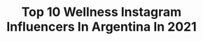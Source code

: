 ---
title: Top 10 Wellness Instagram Influencers In Argentina In 2021
description: >-
  Find top wellness Instagram influencers in Argentina in 2021. Most popular hashtags: #wellness #healthyfood #fitness.
platform: Instagram
hits: 22
text_top: Analyze the most popular Instagram profiles on inBeat.
text_bottom: Our search engine holds 22 Instagram influencers like this in Argentina for you to pitch.
profiles:
  - username: "alondra_fitness12"
    fullname: >-
      Nutriologa Alondra Corona
    bio: >-
      México🇲🇽Guadalajara Licenciada en Nutrición 🍎 🏋🏽‍♀️Fitnessgirl 👙Bikini Wellness Juvenil 🏆Campeona Juvenil 2018 🏆Campeona Estatal 2018
    location: "Argentina"
    followers: 67477
    engagement: 176
    commentsToLikes: 0.010370
    id: ck6udourbmbvd0j71tz5f6o0f
    verified: false
    hashtags: "#picoftheday, #whatdoyoulift4, #fitnessfamily, #rousselteam"
  - username: "greenhabitshn"
    fullname: >-
      Andrea Palacios Sikaffy
    bio: >-
      -God❤️ - Founder @vivesanu @letsbeactiv -IIN Health Coach 🌸 -Healthy Recipe developer 🍪.
    location: "Argentina"
    followers: 9124
    engagement: 230
    commentsToLikes: 0.041217
    id: ck6tupr4fhpf20j71v3kgkbd7
    verified: false
    hashtags: "#fitness, #greenhabits, #greenlifestyle, #wellnessblog"
  - username: "chefdanielvargas"
    fullname: >-
      Daniel Vargas
    bio: >-
      @daniel_vargas_lifecoach •Precision Nutrition Coach •CF Level 1 •OPEX CCP Coach •Lic Nutrición en curso •Master PNL en curso •Le Cordon Bleu Madrid
    location: "Argentina"
    followers: 102102
    engagement: 130
    commentsToLikes: 0.087037
    id: ck6tzgjcy9kh40j716txd2kt1
    verified: false
    hashtags: "#fuerzadevoluntad, #wod, #wellness, #cambio"
  - username: "evimeria_bienestarinterior"
    fullname: >-
      Evimeria Bienestar Interior
    bio: >-
      🔮 T A R O T 🌌 A S T R O L O G I A 🌙 C O A C H I N G 🔅 @evirama.natural ✨ @barbaramartinez1980 ♈️ 1121786265 🔆 @tinamartinezzzz ♍️ 1137556693
    location: "Argentina"
    followers: 10238
    engagement: 418
    commentsToLikes: 0.055871
    id: ck8t6468dc7200j781svmi3a6
    verified: false
    hashtags: "#astrolovers, #venus, #saturno, #astralfacts"
  - username: "nutriologa_kmillan"
    fullname: >-
      👩🏻‍⚕️Nutrióloga 🌿 Karen Millán
    bio: >-
      🍏Educadora en diabetes y Coach Nutricional 🍎Consulta presencial y en línea 🏅Programas de alimentación y Retos 21 📍Guadalajara 📩 ln.kmillan@gmail.com
    location: "Argentina"
    followers: 29735
    engagement: 234
    commentsToLikes: 0.058917
    id: ckaor4h0kloqx0i780nzwbmw9
    verified: false
    hashtags: "#eatclean, #postresaludable, #cleaneatting, #cleaneating"
  - username: "ayalafeer"
    fullname: >-
      Fernanda Ayala
    bio: >-
      Cordoba, Argentina Atleta Wellnes NPC 🇦🇷 🐃🍑@torotrainercoach Sponsor: @magsuplementosnutricionales
    location: "Argentina"
    followers: 7787
    engagement: 963
    commentsToLikes: 0.025594
    id: ck5bwe2h7limu0i11rd24h3t0
    verified: false
    hashtags: "#hardwork, #girlswithmuscle, #sportlife, #gymmotivation"
  - username: "ayepaleo"
    fullname: >-
      Ayelen Celeste Paleo
    bio: >-
      📩 Escuela Tango Flores 💃 @escuelatangoflores 🇦🇷 ❌NO Twitter 💪 Gym is life ✍️ 💃Bailarina de Tango 🤩Vedette
    location: "Argentina"
    followers: 483083
    engagement: 190
    commentsToLikes: 0.015747
    id: ckapaz8s3y0y70i783hnbox1m
    verified: true
    hashtags: "#mamushka, #loqueseviene, #wellness, #novedades"
  - username: "solvillarrealok"
    fullname: >-
      Soledad Villarreal
    bio: >-
      • Disfrutadora de la vida 🌟 • Conductora de tv y radio, modelo, periodista. • #Bienestar #Moda #Entrevistas • 🎸 #linearockbysolvillarreal 🤘
    location: "Argentina"
    followers: 56225
    engagement: 69
    commentsToLikes: 0.245539
    id: ck0w60qhp6cv90i198y355v6r
    verified: true
    hashtags: "#accesorios, #lookoftheday, #imagen, #linearockbysolvillarreal"
  - username: "celestewellness"
    fullname: >-
      Coach
    bio: >-
      Reconectando a mujeres con su poder personal a través del entrenamiento y alimentación ⚡✊💚 Enfermera💙 Nutrición Deportiva 💚 Apúntate acá 👇🏋️🧘‍♀️⚡💫💜
    location: "Argentina"
    followers: 64839
    engagement: 233
    commentsToLikes: 0.052366
    id: ck5zypmqhaamw0i143jtm1thh
    verified: false
    hashtags: "#viernes, #amate, #mujer, #quierete"
  - username: "airisfit"
    fullname: >-
      ⚡️AIRISFIT⚡️
    bio: >-
      Pablo Champagne 🙋‍♂️ Embajador @aviaargentina
    location: "Argentina"
    followers: 131831
    engagement: 114
    commentsToLikes: 0.060483
    id: ck14iux9rh9jr0i19mhv6tnfw
    verified: false
    hashtags: "#recetasfitair, #recetassaludables, #fitnesslifestyle, #ropa"
---